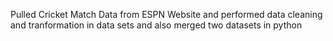 Pulled Cricket Match Data from ESPN Website and performed data cleaning and tranformation in data sets and also merged two datasets in python
